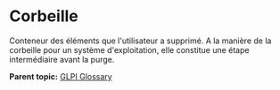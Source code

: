 Corbeille
=========

Conteneur des éléments que l'utilisateur a supprimé. A la manière de la
corbeille pour un système d'exploitation, elle constitue une étape
intermédiaire avant la purge.

**Parent topic:** [GLPI Glossary](../../glpi/glossary.html)
